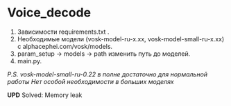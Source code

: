 # Voice_decode
1. Зависимости requirements.txt .
2. Необходимые модели (vosk-model-ru-x.xx, vosk-model-small-ru-x.xx) с alphacephei.com/vosk/models.
4. param_setup -> models -> path изменить путь до моделей.
5. main.py.

*P.S.
 vosk-model-small-ru-0.22 в полне достаточно для нормальной работы
 Нет особой необходимости в больших моделях*

  **UPD**
  Solved:
    Memory leak
